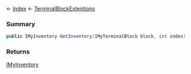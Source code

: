 ← [Index](Api-Index) ← [TerminalBlockExtentions](Sandbox.ModAPI.Ingame.TerminalBlockExtentions)

### Summary

```csharp
public IMyInventory GetInventory(IMyTerminalBlock block, int index)
```

### Returns

[IMyInventory](VRage.Game.ModAPI.Ingame.IMyInventory)

